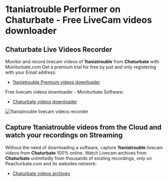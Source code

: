 # 1taniatrouble Performer on Chaturbate - Free LiveCam videos downloader

## Chaturbate Live Videos Recorder

Monitor and record livecam videos of **1taniatrouble** from **Chaturbate** with Moniturbate.com
Get a premium trial for free by just and only registering with your Email address:
* [1taniatrouble Premium videos downloader](https://moniturbate.com/request-demo-licence-key.html)

Free livecam videos downloader - Moniturbate Software:
* [Chaturbate videos downloader](https://moniturbate.com/moniturbate-download-software.html)

![1taniatrouble livecam videos recorder](https://peachurnet.com/templates/moniturbate-software.png)


## Capture 1taniatrouble videos from the Cloud and watch your recordings on Streaming

Without the need of downloading a software, capture **1taniatrouble** livecam videos from **Chaturbate** 100% online.
Watch Livecam archives from **Chaturbate** unlimitedly from thousands of existing recordings, only on Peachurbate.com and its websites network:
* [Chaturbate videos archives](https://peachurnet.com/)